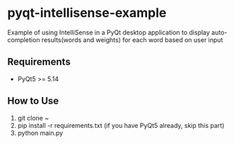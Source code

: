 # pyqt-intellisense-example
Example of using IntelliSense in a PyQt desktop application to display auto-completion results(words and weights) for each word based on user input

## Requirements
* PyQt5 >= 5.14

## How to Use
1. git clone ~
2. pip install -r requirements.txt (if you have PyQt5 already, skip this part)
3. python main.py

